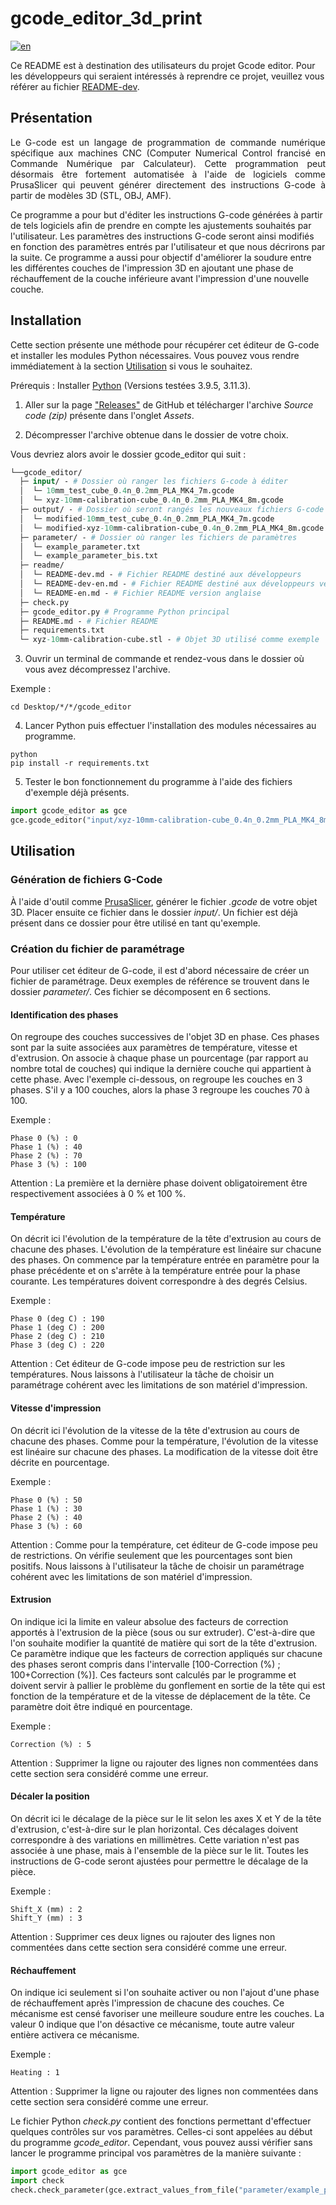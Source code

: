 # gcode_editor_3d_print

[![en](https://img.shields.io/badge/lang-en-red.svg)](https://github.com/m-mullins/gcode_editor_3d_print/blob/main/readme/README-en.md)

Ce README est à destination des utilisateurs du projet Gcode editor. Pour les développeurs qui seraient intéressés à 
reprendre ce projet, veuillez vous référer au fichier [README-dev](readme/README-dev.md).

## Présentation

<p align="justify">
Le G-code est un langage de programmation de commande numérique spécifique aux machines CNC (Computer Numerical Control
francisé en Commande Numérique par Calculateur). Cette programmation peut désormais être fortement automatisée à l'aide 
de logiciels comme PrusaSlicer qui peuvent générer directement des instructions G-code à partir de modèles 3D (STL, OBJ,
 AMF).

Ce programme a pour but d'éditer les instructions G-code générées à partir de tels logiciels afin de prendre en compte
les ajustements souhaités par l'utilisateur. Les paramètres des instructions G-code seront ainsi modifiés en fonction
des paramètres entrés par l'utilisateur et que nous décrirons par la suite. Ce programme a aussi pour objectif 
d'améliorer la soudure entre les différentes couches de l'impression 3D en ajoutant une phase de réchauffement de la 
couche inférieure avant l'impression d'une nouvelle couche.
</p>

## Installation

Cette section présente une méthode pour récupérer cet éditeur de G-code et installer les modules Python nécessaires.
Vous pouvez vous rendre immédiatement à la section [Utilisation](#utilisation) si vous le souhaitez.

Prérequis : Installer [Python](https://www.python.org/downloads/) (Versions testées 3.9.5, 3.11.3).

1. Aller sur la page ["Releases"](https://github.com/m-mullins/gcode_editor_3d_print/releases) de GitHub et télécharger
l'archive *Source code (zip)* présente dans l'onglet *Assets*.

3. Décompresser l'archive obtenue dans le dossier de votre choix.

Vous devriez alors avoir le dossier gcode_editor qui suit :

````graphql
└──gcode_editor/
  ├─ input/ - # Dossier où ranger les fichiers G-code à éditer
  │  └─ 10mm_test_cube_0.4n_0.2mm_PLA_MK4_7m.gcode
  │  └─ xyz-10mm-calibration-cube_0.4n_0.2mm_PLA_MK4_8m.gcode
  ├─ output/ - # Dossier où seront rangés les nouveaux fichiers G-code après avoir été édité
  │  └─ modified-10mm_test_cube_0.4n_0.2mm_PLA_MK4_7m.gcode
  │  └─ modified-xyz-10mm-calibration-cube_0.4n_0.2mm_PLA_MK4_8m.gcode
  ├─ parameter/ - # Dossier où ranger les fichiers de paramètres
  │  └─ example_parameter.txt
  │  └─ example_parameter_bis.txt
  ├─ readme/
  │  └─ README-dev.md - # Fichier README destiné aux développeurs
  │  └─ README-dev-en.md - # Fichier README destiné aux développeurs version anglaise
  │  └─ README-en.md - # Fichier README version anglaise
  ├─ check.py
  ├─ gcode_editor.py # Programme Python principal
  ├─ README.md - # Fichier README
  ├─ requirements.txt
  └─ xyz-10mm-calibration-cube.stl - # Objet 3D utilisé comme exemple
````

3. Ouvrir un terminal de commande et rendez-vous dans le dossier où vous avez décompressez l'archive.

Exemple :
````commandline
cd Desktop/*/*/gcode_editor
````

4. Lancer Python puis effectuer l'installation des modules nécessaires au programme.

````commandline
python
pip install -r requirements.txt
````

5. Tester le bon fonctionnement du programme à l'aide des fichiers d'exemple déjà présents.

````python
import gcode_editor as gce
gce.gcode_editor("input/xyz-10mm-calibration-cube_0.4n_0.2mm_PLA_MK4_8m.gcode", "parameter/example_parameter.txt")
````

## Utilisation

### Génération de fichiers G-Code

À l'aide d'outil comme [PrusaSlicer](https://www.prusa3d.com/page/prusaslicer_424/), générer le fichier *.gcode* de
votre objet 3D. Placer ensuite ce fichier dans le dossier *input/*. Un fichier est déjà présent dans ce dossier pour
être utilisé en tant qu'exemple.

### Création du fichier de paramétrage

Pour utiliser cet éditeur de G-code, il est d'abord nécessaire de créer un fichier de paramétrage. 
Deux exemples de référence se trouvent dans le dossier *parameter/*. Ces fichier se décomposent en 6 sections.

#### Identification des phases

On regroupe des couches successives de l'objet 3D en phase. Ces phases sont par la suite associées aux paramètres de
température, vitesse et d'extrusion. On associe à chaque phase un pourcentage (par rapport au nombre total de couches)
qui indique la dernière couche qui appartient à cette phase. Avec l'exemple ci-dessous, on regroupe les couches en 3
phases. S'il y a 100 couches, alors la phase 3 regroupe les couches 70 à 100.

Exemple :
````text
Phase 0 (%) : 0
Phase 1 (%) : 40
Phase 2 (%) : 70
Phase 3 (%) : 100
````

Attention : La première et la dernière phase doivent obligatoirement être respectivement associées à 0 % et 100 %. 
  
#### Température

On décrit ici l'évolution de la température de la tête d'extrusion au cours de chacune des phases. L'évolution de la 
température est linéaire sur chacune des phases. On commence par la température entrée en paramètre pour la phase 
précédente et on s'arrête à la température entrée pour la phase courante. Les températures doivent correspondre à des
degrés Celsius.

Exemple :
````text
Phase 0 (deg C) : 190
Phase 1 (deg C) : 200
Phase 2 (deg C) : 210
Phase 3 (deg C) : 220
````

Attention : Cet éditeur de G-code impose peu de restriction sur les températures. Nous laissons à l'utilisateur 
la tâche de choisir un paramétrage cohérent avec les limitations de son matériel d'impression.  

#### Vitesse d'impression

On décrit ici l'évolution de la vitesse de la tête d'extrusion au cours de chacune des phases. Comme pour la 
température, l'évolution de la vitesse est linéaire sur chacune des phases. La modification de la vitesse doit être 
décrite en pourcentage.

Exemple :
````text
Phase 0 (%) : 50
Phase 1 (%) : 30
Phase 2 (%) : 40
Phase 3 (%) : 60
````

Attention : Comme pour la température, cet éditeur de G-code impose peu de restrictions. On vérifie seulement que les
pourcentages sont bien positifs. Nous laissons à l'utilisateur la tâche de choisir un paramétrage cohérent avec les 
limitations de son matériel d'impression.  

#### Extrusion 

On indique ici la limite en valeur absolue des facteurs de correction apportés à l'extrusion de la pièce (sous ou sur
extruder). C'est-à-dire que l'on souhaite modifier la quantité de matière qui sort de la tête d'extrusion. Ce paramètre 
indique que les facteurs de correction appliqués sur chacune des phases seront compris dans l'intervalle 
[100-Correction (%) ; 100+Correction (%)]. Ces facteurs sont calculés par le programme et doivent servir à pallier le 
problème du gonflement en sortie de la tête qui est fonction de la température et de la vitesse de déplacement de la 
tête. Ce paramètre doit être indiqué en pourcentage.  

Exemple :
`````text
Correction (%) : 5
`````

Attention : Supprimer la ligne ou rajouter des lignes non commentées dans cette section sera considéré comme une erreur.
  
#### Décaler la position

On décrit ici le décalage de la pièce sur le lit selon les axes X et Y de la tête d'extrusion, c'est-à-dire sur le 
plan horizontal. Ces décalages doivent correspondre à des variations en millimètres. Cette variation n'est pas associée 
à une phase, mais à l'ensemble de la pièce sur le lit. Toutes les instructions de G-code seront ajustées pour permettre 
le décalage de la pièce.

Exemple :
````text
Shift_X (mm) : 2
Shift_Y (mm) : 3
````

Attention : Supprimer ces deux lignes ou rajouter des lignes non commentées dans cette section sera considéré comme une 
erreur.

#### Réchauffement

On indique ici seulement si l'on souhaite activer ou non l'ajout d'une phase de réchauffement après l'impression de 
chacune des couches. Ce mécanisme est censé favoriser une meilleure soudure entre les couches. La valeur 0 indique que 
l'on désactive ce mécanisme, toute autre valeur entière activera ce mécanisme.

Exemple :
````text
Heating : 1
````

Attention : Supprimer la ligne ou rajouter des lignes non commentées dans cette section sera considéré comme une erreur.

Le fichier Python *check.py* contient des fonctions permettant d'effectuer quelques contrôles sur vos paramètres.
Celles-ci sont appelées au début du programme *gcode_editor*. Cependant, vous pouvez aussi vérifier sans lancer le 
programme principal vos paramètres de la manière suivante :

````python
import gcode_editor as gce
import check
check.check_parameter(gce.extract_values_from_file("parameter/example_parameter_bis.txt"))
````
